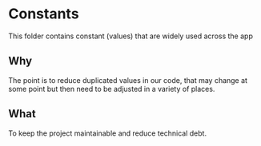 # Constants

This folder contains constant (values) that are widely used across the app

## Why

The point is to reduce duplicated values in our code, that may change at some point but then need to be adjusted in a variety of places.

## What

To keep the project maintainable and reduce technical debt.
